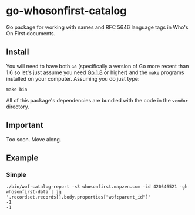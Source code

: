 # go-whosonfirst-catalog

Go package for working with names and RFC 5646 language tags in Who's On First documents.

## Install

You will need to have both `Go` (specifically a version of Go more recent than 1.6 so let's just assume you need [Go 1.8](https://golang.org/dl/) or higher) and the `make` programs installed on your computer. Assuming you do just type:

```
make bin
```

All of this package's dependencies are bundled with the code in the `vendor` directory.

## Important

Too soon. Move along.

## Example

### Simple

```
./bin/wof-catalog-report -s3 whosonfirst.mapzen.com -id 420546521 -gh whosonfirst-data | jq '.recordset.records[].body.properties["wof:parent_id"]'
-1
-1
```